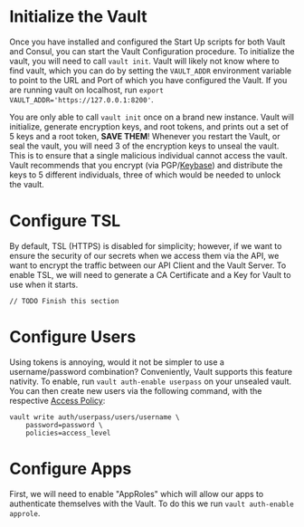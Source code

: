 # Initialize the Vault

Once you have installed and configured the Start Up scripts for both Vault and Consul, you can start the Vault Configuration procedure. To initialize the vault, you will need to call `vault init`. Vault will likely not know where to find vault, which you can do by setting the `VAULT_ADDR` environment variable to point to the URL and Port of which you have configured the Vault. If you are running vault on localhost, run `export VAULT_ADDR='https://127.0.0.1:8200'`.

You are only able to call `vault init` once on a brand new instance. Vault will initialize, generate encryption keys, and root tokens, and prints out a set of 5 keys and a root token, **SAVE THEM**! Whenever you restart the Vault, or seal the vault, you will need 3 of the encryption keys to unseal the vault. This is to ensure that a single malicious individual cannot access the vault. Vault recommends that you encrypt \(via PGP\/[Keybase](https://keybase.io/)\) and distribute the keys to 5 different individuals, three of which would be needed to unlock the vault.

# Configure TSL

By default, TSL \(HTTPS\) is disabled for simplicity; however, if we want to ensure the security of our secrets when we access them via the API, we want to encrypt the traffic between our API Client and the Vault Server. To enable TSL, we will need to generate a CA Certificate and a Key for Vault to use when it starts.

```
// TODO Finish this section
```

# Configure Users

Using tokens is annoying, would it not be simpler to use a username\/password combination? Conveniently, Vault supports this feature nativity. To enable, run `vault auth-enable userpass` on your unsealed vault. You can then create new users via the following command, with the respective [Access Policy](/access_control.md): 

```
vault write auth/userpass/users/username \
    password=password \
    policies=access_level

```


# Configure Apps

First, we will need to enable "AppRoles" which will allow our apps to authenticate themselves with the Vault. To do this we run `vault auth-enable approle`.
